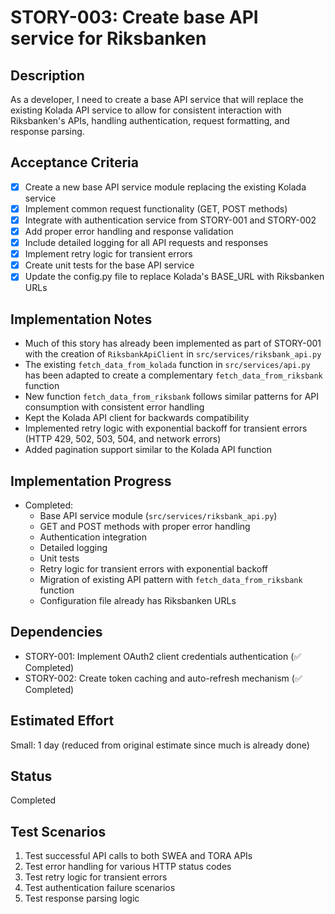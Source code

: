 # STORY-003: Create base API service for Riksbanken

## Description
As a developer, I need to create a base API service that will replace the existing Kolada API service to allow for consistent interaction with Riksbanken's APIs, handling authentication, request formatting, and response parsing.

## Acceptance Criteria
- [x] Create a new base API service module replacing the existing Kolada service
- [x] Implement common request functionality (GET, POST methods)
- [x] Integrate with authentication service from STORY-001 and STORY-002
- [x] Add proper error handling and response validation
- [x] Include detailed logging for all API requests and responses
- [x] Implement retry logic for transient errors
- [x] Create unit tests for the base API service
- [x] Update the config.py file to replace Kolada's BASE_URL with Riksbanken URLs

## Implementation Notes
- Much of this story has already been implemented as part of STORY-001 with the creation of `RiksbankApiClient` in `src/services/riksbank_api.py`
- The existing `fetch_data_from_kolada` function in `src/services/api.py` has been adapted to create a complementary `fetch_data_from_riksbank` function
- New function `fetch_data_from_riksbank` follows similar patterns for API consumption with consistent error handling
- Kept the Kolada API client for backwards compatibility
- Implemented retry logic with exponential backoff for transient errors (HTTP 429, 502, 503, 504, and network errors)
- Added pagination support similar to the Kolada API function

## Implementation Progress
- Completed:
  - Base API service module (`src/services/riksbank_api.py`)
  - GET and POST methods with proper error handling
  - Authentication integration
  - Detailed logging
  - Unit tests
  - Retry logic for transient errors with exponential backoff
  - Migration of existing API pattern with `fetch_data_from_riksbank` function
  - Configuration file already has Riksbanken URLs

## Dependencies
- STORY-001: Implement OAuth2 client credentials authentication (✅ Completed)
- STORY-002: Create token caching and auto-refresh mechanism (✅ Completed)

## Estimated Effort
Small: 1 day (reduced from original estimate since much is already done)

## Status
Completed

## Test Scenarios
1. Test successful API calls to both SWEA and TORA APIs
2. Test error handling for various HTTP status codes
3. Test retry logic for transient errors
4. Test authentication failure scenarios
5. Test response parsing logic 